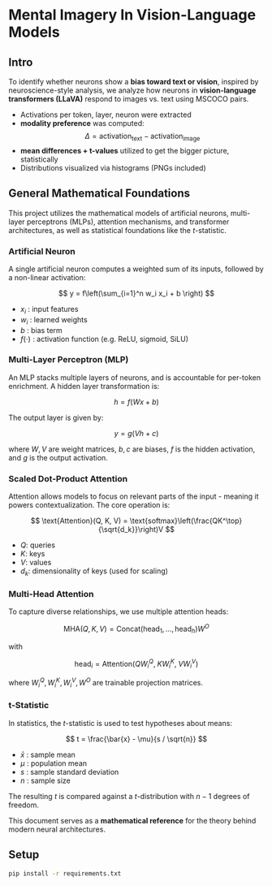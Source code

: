 # Mental Imagery In Vision-Language Models

## Intro
To identify whether neurons show a **bias toward text or vision**, inspired by neuroscience-style analysis,  we analyze how neurons in **vision-language transformers (LLaVA)** respond to images vs. text using MSCOCO pairs.  

- Activations per token, layer, neuron were extracted 
- **modality preference** was computed:  
  $$
  \Delta = \text{activation}_{\text{text}} - \text{activation}_{\text{image}}
  $$
- **mean differences + t-values** utilized to get the bigger picture, statistically 
- Distributions visualized via histograms (PNGs included)


## General Mathematical Foundations

This project utilizes the mathematical models of artificial neurons, multi-layer perceptrons (MLPs), attention mechanisms, and transformer architectures, as well as statistical foundations like the $t$-statistic.

### Artificial Neuron

A single artificial neuron computes a weighted sum of its inputs, followed by a non-linear activation:

$$
y = f\left(\sum_{i=1}^n w_i x_i + b \right)
$$

- $x_i$ : input features  
- $w_i$ : learned weights  
- $b$ : bias term  
- $f(\cdot)$ : activation function (e.g. ReLU, sigmoid, SiLU)

### Multi-Layer Perceptron (MLP)

An MLP stacks multiple layers of neurons, and is accountable for per-token enrichment. A hidden layer transformation is:

$$
h = f(Wx + b)
$$

The output layer is given by:

$$
y = g(Vh + c)
$$

where $W, V$ are weight matrices, $b, c$ are biases, $f$ is the hidden activation, and $g$ is the output activation.

### Scaled Dot-Product Attention

Attention allows models to focus on relevant parts of the input - meaning it powers contextualization. The core operation is:

$$
\text{Attention}(Q, K, V) = \text{softmax}\left(\frac{QK^\top}{\sqrt{d_k}}\right)V
$$

- $Q$: queries  
- $K$: keys  
- $V$: values  
- $d_k$: dimensionality of keys (used for scaling)

### Multi-Head Attention

To capture diverse relationships, we use multiple attention heads:

$$
\text{MHA}(Q,K,V) = \text{Concat}(\text{head}_1, \dots, \text{head}_h) W^O
$$

with

$$
\text{head}_i = \text{Attention}(QW_i^Q, \; KW_i^K, \; VW_i^V)
$$

where $W_i^Q, W_i^K, W_i^V, W^O$ are trainable projection matrices.

### t-Statistic

In statistics, the $t$-statistic is used to test hypotheses about means:

$$
t = \frac{\bar{x} - \mu}{s / \sqrt{n}}
$$

- $\bar{x}$ : sample mean  
- $\mu$ : population mean  
- $s$ : sample standard deviation  
- $n$ : sample size  

The resulting $t$ is compared against a $t$-distribution with $n-1$ degrees of freedom.

This document serves as a **mathematical reference** for the theory behind modern neural architectures.


## Setup

```bash
pip install -r requirements.txt
